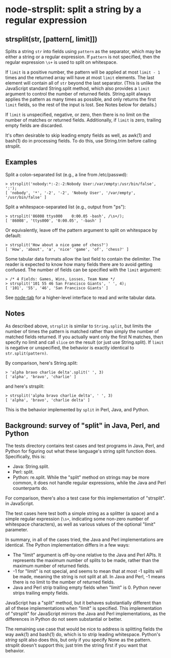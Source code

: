 # node-strsplit: split a string by a regular expression

## strsplit(str, [pattern[, limit]])

Splits a string `str` into fields using `pattern` as the separator, which may be
either a string or a regular expression.  If `pattern` is not specified, then
the regular expression `\s+` is used to split on whitespace.

If `limit` is a positive number, the pattern will be applied at most `limit - 1`
times and the returned array will have at most `limit` elements.  The last
element will contain all of `str` beyond the last separator.  (This is unlike
the JavaScript standard String.split method, which also provides a `limit`
argument to control the number of returned fields.  String.split always applies
the pattern as many times as possible, and only returns the first `limit`
fields, so the rest of the input is lost.  See Notes below for details.)

If `limit` is unspecified, negative, or zero, then there is no limit on the
number of matches or returned fields.  Additionally, if `limit` is zero,
trailing empty fields are discarded.

It's often desirable to skip leading empty fields as well, as awk(1) and bash(1)
do in processing fields.  To do this, use String.trim before calling strsplit.


## Examples

Split a colon-separated list (e.g., a line from /etc/passwd):

    > strsplit('nobody:*:-2:-2:Nobody User:/var/empty:/usr/bin/false', ':');
    [ 'nobody', '*', '-2', '-2', 'Nobody User', '/var/empty', '/usr/bin/false' ]

Split a whitespace-separated list (e.g., output from "ps"):

    > strsplit('86008 ttys000    0:00.05 -bash', /\s+/);
    [ '86008', 'ttys000', '0:00.05', '-bash' ]

Or equivalently, leave off the pattern argument to split on whitespace by
default:

    > strsplit('How about a nice game of chess?')
    [ 'How', 'about', 'a', 'nice' 'game', 'of', 'chess?' ]

Some tabular data formats allow the last field to contain the delimiter.  The
reader is expected to know how many fields there are to avoid getting confused.
The number of fields can be specified with the `limit` argument:

    > /* 4 Fields: Games, Wins, Losses, Team Name */
    > strsplit('101 55 46 San Francisco Giants', ' ', 4);
    [ '101', '55', '46', 'San Francisco Giants' ]

See [node-tab](https://github.com/davepacheco/node-tab) for a higher-level
interface to read and write tabular data.


## Notes

As described above, `strsplit` is similar to `String.split`, but limits the
number of times the pattern is matched rather than simply the number of matched
fields returned.  If you actually want only the first N matches, then specify no
limit and call `slice` on the result (or just use String.split).  If `limit` is
negative or unspecified, the behavior is exactly identical to
`str.split(pattern)`.

By comparison, here's String.split:

    > 'alpha bravo charlie delta'.split(' ', 3)
    [ 'alpha', 'bravo', 'charlie' ]

and here's strsplit:

    > strsplit('alpha bravo charlie delta', ' ', 3)
    [ 'alpha', 'bravo', 'charlie delta' ]

This is the behavior implemented by `split` in Perl, Java, and Python.

## Background: survey of "split" in Java, Perl, and Python

The tests directory contains test cases and test programs in Java, Perl, and
Python for figuring out what these language's string split function does.
Specifically, this is:

* Java: String.split.
* Perl: split.
* Python: re.split.  While the "split" method on strings may be more common, it
  does not handle regular expressions, while the Java and Perl counterparts do.

For comparison, there's also a test case for this implementation of "strsplit".
in JavaScript.

The test cases here test both a simple string as a splitter (a space) and a
simple regular expression (`\s+`, indicating some non-zero number of whitespace
characters), as well as various values of the optional "limit" parameter.

In summary, in all of the cases tried, the Java and Perl implementations are
identical.  The Python implementation differs in a few ways:

* The "limit" argument is off-by-one relative to the Java and Perl APIs.  It
  represents the maximum number of splits to be made, rather than the maximum
  number of returned fields.
* -1 for "limit" is not special, and seems to mean that at most -1 splits will
  be made, meaning the string is not split at all.  In Java and Perl, -1 means
  there is no limit to the number of returned fields.
* Java and Perl strip trailing empty fields when "limit" is 0.  Python never
  strips trailing empty fields.

JavaScript has a "split" method, but it behaves substantially different than all
of these implementations when "limit" is specified.  This implementation of
"strsplit" for JavaScript mirrors the Java and Perl implementations, as the
differences in Python do not seem substantial or better.

The remaining use case that would be nice to address is splitting fields the way
awk(1) and bash(1) do, which is to strip leading whitespace.  Python's *string*
split also does this, but only if you specify None as the pattern.  strsplit
doesn't support this; just trim the string first if you want that behavior.
